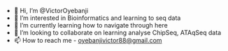 - 👋 Hi, I’m @VictorOyebanji
- 👀 I’m interested in Bioinformatics and learning to seq data
- 🌱 I’m currently learning how to navigate through here
- 💞️ I’m looking to collaborate on learning analyse ChipSeq, ATAqSeq data
- 📫 How to reach me - oyebanjivictor88@gmail.com

<!---
VictorOyebanji/VictorOyebanji is a ✨ special ✨ repository because its `README.md` (this file) appears on your GitHub profile.
You can click the Preview link to take a look at your changes.
--->
